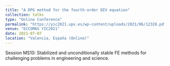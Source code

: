 ```yaml
---
title: "A DPG method for the fourth-order DIV equation"
collection: talks
type: "Online Conference"
permalink: "https://yic2021.upv.es/wp-content/uploads/2021/06/12328.pdf"
venue: "ECCOMAS YIC2021"
date: 2021-07-07
location: "Valencia, España (Online)"
---
```

Session MS10: Stabilized and unconditionally stable FE methods for challenging problems in engineering and science.

